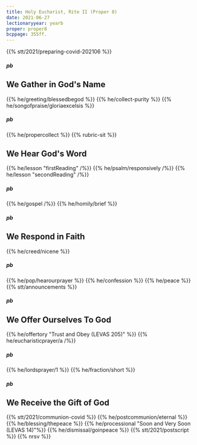 ```yaml
---
title: Holy Eucharist, Rite II (Proper 8)
date: 2021-06-27
lectionaryyear: yearb
proper: proper8
bcppage: 355ff.
---
```

{{% stt/2021/preparing-covid-202106 %}}

##### pb
## We Gather in God's Name
{{% he/greeting/blessedbegod %}}
{{% he/collect-purity %}}
{{% he/songofpraise/gloriaexcelsis %}}
##### pb
{{% he/propercollect %}}
{{% rubric-sit %}}

## We Hear God's Word
{{% he/lesson "firstReading" /%}}
{{% he/psalm/responsively /%}}
{{% he/lesson "secondReading" /%}}
##### pb
{{% he/gospel /%}}
{{% he/homily/brief %}}

##### pb
## We Respond in Faith
{{% he/creed/nicene %}}
##### pb
{{% he/pop/hearourprayer %}}
{{% he/confession %}}
{{% he/peace %}}
{{% stt/announcements %}}

##### pb
## We Offer Ourselves To God
{{% he/offertory "Trust and Obey (LEVAS 205)" %}}
{{% he/eucharisticprayer/a /%}}
##### pb
{{% he/lordsprayer/1 %}}
{{% he/fraction/short %}}

##### pb
## We Receive the Gift of God
{{% stt/2021/communion-covid %}}
{{% he/postcommunion/eternal %}}
{{% he/blessing/thepeace %}}
{{% he/processional "Soon and Very Soon (LEVAS 14)"%}}
{{% he/dismissal/goinpeace %}}
{{% stt/2021/postscript %}}
{{% nrsv %}}
